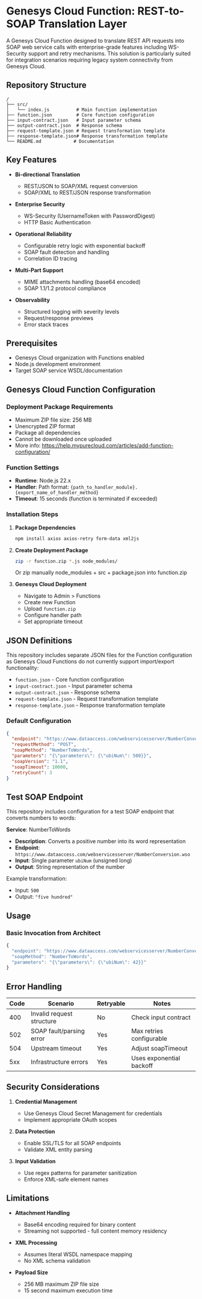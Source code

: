 # Genesys Cloud Function: REST-to-SOAP Translation Layer

A Genesys Cloud Function designed to translate REST API requests into SOAP web service calls with enterprise-grade features including WS-Security support and retry mechanisms. This solution is particularly suited for integration scenarios requiring legacy system connectivity from Genesys Cloud.

## Repository Structure

```
/
├── src/
│   └── index.js          # Main function implementation
├── function.json         # Core function configuration
├── input-contract.json   # Input parameter schema
├── output-contract.json  # Response schema
├── request-template.json # Request transformation template
├── response-template.json# Response transformation template
└── README.md            # Documentation
```

## Key Features

- **Bi-directional Translation**
  - REST/JSON to SOAP/XML request conversion
  - SOAP/XML to REST/JSON response transformation

- **Enterprise Security**
  - WS-Security (UsernameToken with PasswordDigest)
  - HTTP Basic Authentication

- **Operational Reliability**
  - Configurable retry logic with exponential backoff
  - SOAP fault detection and handling
  - Correlation ID tracing

- **Multi-Part Support**
  - MIME attachments handling (base64 encoded)
  - SOAP 1.1/1.2 protocol compliance

- **Observability**
  - Structured logging with severity levels
  - Request/response previews
  - Error stack traces

## Prerequisites

- Genesys Cloud organization with Functions enabled
- Node.js development environment
- Target SOAP service WSDL/documentation

## Genesys Cloud Function Configuration

### Deployment Package Requirements

- Maximum ZIP file size: 256 MB
- Unencrypted ZIP format
- Package all dependencies
- Cannot be downloaded once uploaded
- More info: https://help.mypurecloud.com/articles/add-function-configuration/

### Function Settings

- **Runtime**: Node.js 22.x
- **Handler**: Path format: `{path_to_handler_module}.{export_name_of_handler_method}`
- **Timeout**: 15 seconds (function is terminated if exceeded)

### Installation Steps

1. **Package Dependencies**
   ```bash
   npm install axios axios-retry form-data xml2js
   ```

2. **Create Deployment Package**
   ```bash
   zip -r function.zip *.js node_modules/
   ```
   Or zip manually node_modules + src + package.json into function.zip

3. **Genesys Cloud Deployment**
   - Navigate to Admin > Functions
   - Create new Function
   - Upload `function.zip`
   - Configure handler path
   - Set appropriate timeout

## JSON Definitions

This repository includes separate JSON files for the Function configuration as Genesys Cloud Functions do not currently support import/export functionality:

- `function.json` - Core function configuration
- `input-contract.json` - Input parameter schema
- `output-contract.json` - Response schema
- `request-template.json` - Request transformation template
- `response-template.json` - Response transformation template

### Default Configuration

```json
{
  "endpoint": "https://www.dataaccess.com/webservicesserver/NumberConversion.wso",
  "requestMethod": "POST",
  "soapMethod": "NumberToWords",
  "parameters": "{\"parameters\": {\"ubiNum\": 500}}",
  "soapVersion": "1.1",
  "soapTimeout": 10000,
  "retryCount": 3
}
```

## Test SOAP Endpoint

This repository includes configuration for a test SOAP endpoint that converts numbers to words:

**Service**: NumberToWords
- **Description**: Converts a positive number into its word representation
- **Endpoint**: `https://www.dataaccess.com/webservicesserver/NumberConversion.wso`
- **Input**: Single parameter `ubiNum` (unsigned long)
- **Output**: String representation of the number

Example transformation: 
- Input: `500`
- Output: `"five hundred"`

## Usage

### Basic Invocation from Architect

```javascript
{
  "endpoint": "https://www.dataaccess.com/webservicesserver/NumberConversion.wso",
  "soapMethod": "NumberToWords",
  "parameters": "{\"parameters\": {\"ubiNum\": 42}}"
}
```

## Error Handling

| Code | Scenario | Retryable | Notes |
|------|----------|-----------|-------|
| 400 | Invalid request structure | No | Check input contract |
| 502 | SOAP fault/parsing error | Yes | Max retries configurable |
| 504 | Upstream timeout | Yes | Adjust soapTimeout |
| 5xx | Infrastructure errors | Yes | Uses exponential backoff |

## Security Considerations

1. **Credential Management**
   - Use Genesys Cloud Secret Management for credentials
   - Implement appropriate OAuth scopes

2. **Data Protection**
   - Enable SSL/TLS for all SOAP endpoints
   - Validate XML entity parsing

3. **Input Validation**
   - Use regex patterns for parameter sanitization
   - Enforce XML-safe element names

## Limitations

- **Attachment Handling**
  - Base64 encoding required for binary content
  - Streaming not supported - full content memory residency

- **XML Processing**
  - Assumes literal WSDL namespace mapping
  - No XML schema validation

- **Payload Size**
  - 256 MB maximum ZIP file size
  - 15 second maximum execution time
